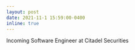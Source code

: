 ```yaml
---
layout: post
date: 2021-11-1 15:59:00-0400
inline: true
---
```


Incoming Software Engineer at Citadel Securities
